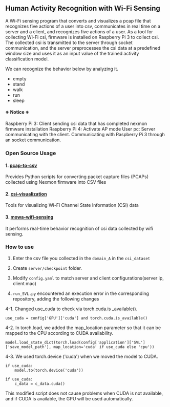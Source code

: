 ## Human Activity Recognition with Wi-Fi Sensing
A Wi-Fi sensing program that converts and visualizes a pcap file that recognizes five actions of a user into csv, communicates in real time on a server and a client, and recognizes five actions of a user.
As a tool for collecting Wi-Fi csi, firmware is installed on Raspberry Pi 3 to collect csi. 
The collected csi is transmitted to the server through socket communication, and the server preprocesses the csi data at a predefined window size and uses it as an input value of the trained activity classification model.

We can recognize the behavior below by analyzing it.
- empty
- stand
- walk
- run
- sleep

#### ※ Notice ※
Raspberry Pi 3: Client sending csi data that has completed nexmon firmware installation
Raspberry Pi 4: Activate AP mode
User pc: Server communicating with the client. Communicating with Raspberry Pi 3 through an socket communication.

### Open Source Usage
#### 1. [pcap-to-csv](https://github.com/cheeseBG/pcap-to-csv)
Provides Python scripts for converting packet capture files (PCAPs) collected using Nexmon firmware into CSV files

#### 2. [csi-visualization](https://github.com/cheeseBG/csi-visualization)
Tools for visualizing Wi-Fi Channel State Information (CSI) data

#### 3. [mowa-wifi-sensing](https://github.com/oss-inc/mowa-wifi-sensing)
It performs real-time behavior recognition of csi data collected by wifi sensing.

### How to use
1. Enter the csv file you collected in the `domain_A` in the `csi_dataset`

2. Create `server/checkpoint` folder.

3. Modify `config.yaml` to match server and client configurations(server ip, client mac)

4. `run_SVL.py` encountered an execution error in the corresponding repository, adding the following changes

4-1. Changed use_cuda to check via torch.cuda.is _available().

```
use_cuda = config['GPU']['cuda'] and torch.cuda.is_available()
```

4-2. In torch.load, we added the map_location parameter so that it can be mapped to the CPU according to CUDA availability.

```
model.load_state_dict(torch.load(config['application']['SVL']['save_model_path'], map_location='cuda' if use_cuda else 'cpu'))
```

4-3. We used torch.device ('cuda') when we moved the model to CUDA.

```
if use_cuda:
    model.to(torch.device('cuda'))
```

```
if use_cuda:
    c_data = c_data.cuda()
```


This modified script does not cause problems when CUDA is not available, and if CUDA is available, the GPU will be used automatically.
